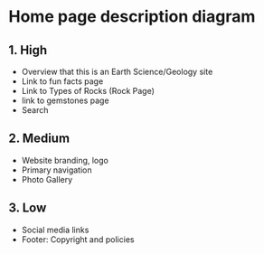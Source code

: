 # Home page description diagram

## 1. High

- Overview that this is an Earth Science/Geology site
- Link to fun facts page
- Link to Types of Rocks (Rock Page)
- link to gemstones page
- Search

## 2. Medium

- Website branding, logo
- Primary navigation
- Photo Gallery

## 3. Low

- Social media links
- Footer: Copyright and policies